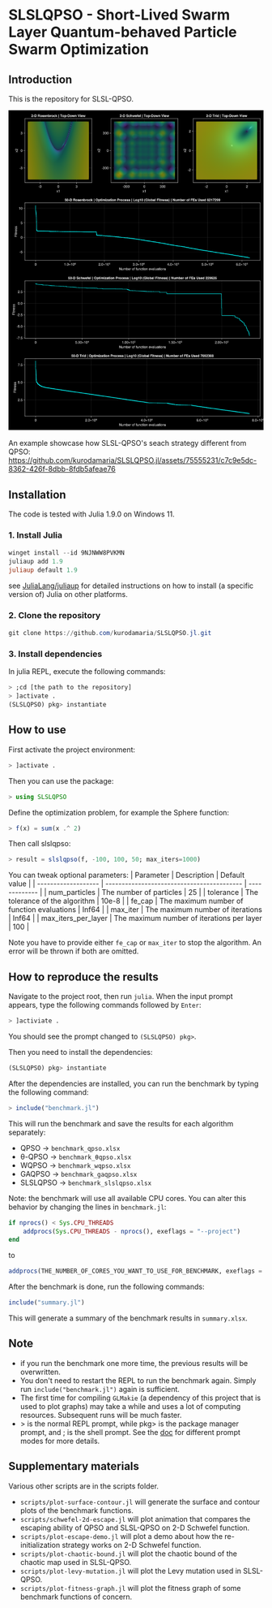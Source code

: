 # SLSLQPSO - Short-Lived Swarm Layer Quantum-behaved Particle Swarm Optimization

## Introduction

This is the repository for SLSL-QPSO.

![fitness-graph](images/fitness-graph.png)

An example showcase how SLSL-QPSO's seach strategy different from QPSO:
https://github.com/kurodamaria/SLSLQPSO.jl/assets/75555231/c7c9e5dc-8362-426f-8dbb-8fdb5afeae76

## Installation
The code is tested with Julia 1.9.0 on Windows 11.

### 1. Install Julia

```powershell
winget install --id 9NJNWW8PVKMN
juliaup add 1.9
juliaup default 1.9
```

see [JuliaLang/juliaup](https://github.com/JuliaLang/juliaup) for detailed instructions on how to install (a specific version of) Julia on other platforms.

### 2. Clone the repository

```powershell
git clone https://github.com/kurodamaria/SLSLQPSO.jl.git
```

### 3. Install dependencies
In julia REPL, execute the following commands:

```julia
> ;cd [the path to the repository]
> ]activate .
(SLSLQPSO) pkg> instantiate
```

## How to use
First activate the project environment:

```julia
> ]activate .
```

Then you can use the package:

```julia
> using SLSLQPSO
```

Define the optimization problem, for example the Sphere function:

```julia
> f(x) = sum(x .^ 2)
```

Then call slslqpso:
```julia
> result = slslqpso(f, -100, 100, 50; max_iters=1000)
```

You can tweak optional parameters:
| Parameter           | Description                                | Default value |
| ------------------- | ------------------------------------------ | ------------- |
| num_particles       | The number of particles                    | 25            |
| tolerance           | The tolerance of the algorithm             | 10e-8         |
| fe_cap              | The maximum number of function evaluations | Inf64         |
| max_iter            | The maximum number of iterations           | Inf64         |
| max_iters_per_layer | The maximum number of iterations per layer | 100           |

Note you have to provide either `fe_cap` or `max_iter` to stop the algorithm.
An error will be thrown if both are omitted.


## How to reproduce the results

Navigate to the project root, then run `julia`.
When the input prompt appears, type the following commands followed by `Enter`:
```julia
> ]activiate .
```

You should see the prompt changed to `(SLSLQPSO) pkg>`.

Then you need to install the dependencies:
```julia
(SLSLQPSO) pkg> instantiate
```

After the dependencies are installed, you can run the benchmark by typing the following command:

```julia
> include("benchmark.jl")
```
This will run the benchmark and save the results for each algorithm separately:

- QPSO $\rightarrow$ `benchmark_qpso.xlsx`
- θ-QPSO $\rightarrow$ `benchmark_θqpso.xlsx`
- WQPSO $\rightarrow$ `benchmark_wqpso.xlsx`
- GAQPSO $\rightarrow$ `benchmark_gaqpso.xlsx`
- SLSLQPSO $\rightarrow$ `benchmark_slslqpso.xlsx`

Note: the benchmark will use all available CPU cores.
You can alter this behavior by changing the lines in `benchmark.jl`:

```julia
if nprocs() < Sys.CPU_THREADS
	addprocs(Sys.CPU_THREADS - nprocs(), exeflags = "--project")
end
```
to

```julia
addprocs(THE_NUMBER_OF_CORES_YOU_WANT_TO_USE_FOR_BENCHMARK, exeflags = "--project")
```

After the benchmark is done, run the following commands:

```julia
include("summary.jl")
```
This will generate a summary of the benchmark results in `summary.xlsx`.

## Note


- if you run the benchmark one more time, the previous results will be overwritten.
- You don't need to restart the REPL to run the benchmark again. Simply run `include("benchmark.jl")` again is sufficient.
- The first time for compiling `GLMakie` (a dependency of this project that is used to plot graphs) may take a while and uses a lot of computing resources.
Subsequent runs will be much faster.
- \> is the normal REPL prompt, while pkg> is the package manager prompt, and ; is the shell prompt. See the [doc](https://docs.julialang.org/en/v1/stdlib/REPL/#The-different-prompt-modes) for different prompt modes for more details.

## Supplementary materials

Various other scripts are in the scripts folder.

- `scripts/plot-surface-contour.jl` will generate the surface and contour plots of the benchmark functions.
- `scripts/schwefel-2d-escape.jl` will plot animation that compares the escaping ability of QPSO and SLSL-QPSO on 2-D Schwefel function.
- `scripts/plot-escape-demo.jl` will plot a demo about how the re-initialization strategy works on 2-D Schwefel function.
- `scripts/plot-chaotic-bound.jl` will plot the chaotic bound of the chaotic map used in SLSL-QPSO.
- `scripts/plot-levy-mutation.jl` will plot the Levy mutation used in SLSL-QPSO.
- `scripts/plot-fitness-graph.jl` will plot the fitness graph of some benchmark functions of concern.
